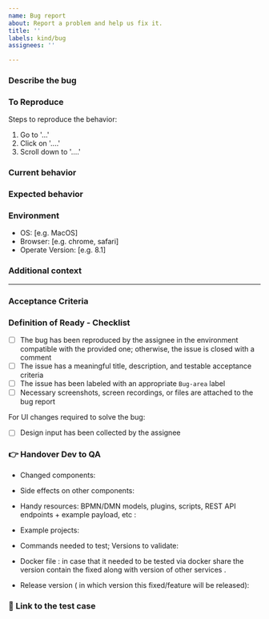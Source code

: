 ```yaml
---
name: Bug report
about: Report a problem and help us fix it.
title: ''
labels: kind/bug
assignees: ''

---
```


### Describe the bug
<!-- A clear and concise description of what the problem/bug is about and what is the current behavior. -->

###  To Reproduce
Steps to reproduce the behavior:
1. Go to '...'
2. Click on '....'
3. Scroll down to '....'

### Current behavior

<!-- Please attach screenshots, a screen recording, or a file (e.g. the BPMN/DMN/Form file) that has the problem you are describing to help us better debug the respective issue. -->

### Expected behavior
<!-- A clear and concise description of what you expected to happen. -->

### Environment
<!-- Please provide details about the environment you were in when the problem occurred. -->
 - OS: [e.g. MacOS]
 - Browser: [e.g. chrome, safari]
 - Operate Version: [e.g. 8.1]

### Additional context
<!-- Please add any other context about the problem. Here you can also provide us some data that you used while the bug happen like **json** file or specific **BPMN**. -->

---------------------------------------------------------------------------------------------
<!-- As the creator of the issue, you don't have to fill anything below this line, but the assignee will take care of this as part of Backlog grooming. -->

### Acceptance Criteria
<!-- the assignee will fill the Acceptance Criteria. -->

### Definition of Ready - Checklist
<!-- the assignee will check the DOR. -->

- [ ] The bug has been reproduced by the assignee in the environment compatible with the provided one; otherwise, the issue is closed with a comment
- [ ] The issue has a meaningful title, description, and testable acceptance criteria
- [ ] The issue has been labeled with an appropriate `Bug-area` label
- [ ] Necessary screenshots, screen recordings, or files are attached to the bug report

For UI changes required to solve the bug:

- [ ] Design input has been collected by the assignee

### :point_right: Handover Dev to QA 
<!--As a team, we have settle in a checklist to remind the DRI what information to provide to help the QA Engineer perform a friction less and targeted QA test. The information requested by the checklist can be added before review/move the ticket to the QA test column as a comment on the ticket.-->

- Changed components:
- Side effects on other components:

- Handy resources: 
     BPMN/DMN models, plugins, scripts, REST API endpoints + example payload, etc : 
     <!-- Add here -->
- Example projects:
<!-- Add here -->

- Commands needed to test; Versions to validate:
<!-- Add here -->

- Docker file : in case that it needed to be tested via docker share the version contain the fixed along with version of other services . 
<!--elasticsearch: 16.2.2
identitiy:alpha3
zeebe:alpha3
Operate:alpha3
tasklist:alpha3-->
- Release version ( in which version this fixed/feature will be released):
<!-- Add here -->


### :green_book: Link to the test case 
<!-- please add test case link for this bug if there is any if not after testing QA will  create a test case for it and add it here. -->
